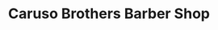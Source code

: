 ---
title: "Caruso Brothers Barber Shop"
url: /pittsburgh/caruso-brothers-barber-shop/
shop: hairdresser
---